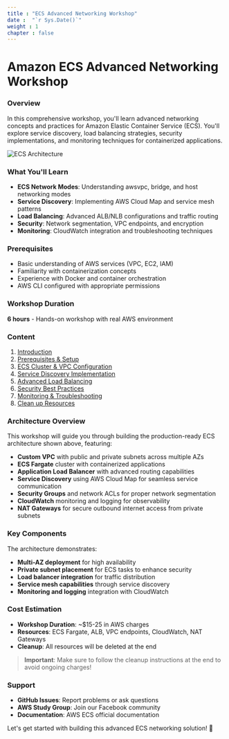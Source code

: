 ```yaml
---
title : "ECS Advanced Networking Workshop"
date :  "`r Sys.Date()`" 
weight : 1 
chapter : false
---
```


# Amazon ECS Advanced Networking Workshop

### Overview

In this comprehensive workshop, you'll learn advanced networking concepts and practices for Amazon Elastic Container Service (ECS). You'll explore service discovery, load balancing strategies, security implementations, and monitoring techniques for containerized applications.

![ECS Architecture](/images/ecs-architecture.png) 

### What You'll Learn

- **ECS Network Modes**: Understanding awsvpc, bridge, and host networking modes
- **Service Discovery**: Implementing AWS Cloud Map and service mesh patterns
- **Load Balancing**: Advanced ALB/NLB configurations and traffic routing
- **Security**: Network segmentation, VPC endpoints, and encryption
- **Monitoring**: CloudWatch integration and troubleshooting techniques

### Prerequisites

- Basic understanding of AWS services (VPC, EC2, IAM)
- Familiarity with containerization concepts
- Experience with Docker and container orchestration
- AWS CLI configured with appropriate permissions

### Workshop Duration

**6 hours** - Hands-on workshop with real AWS environment

### Content

1. [Introduction](1-introduction/)
2. [Prerequisites & Setup](2-prerequisites/)
3. [ECS Cluster & VPC Configuration](3-cluster-setup/)
4. [Service Discovery Implementation](4-service-discovery/)
5. [Advanced Load Balancing](5-load-balancing/)
6. [Security Best Practices](6-security/)
7. [Monitoring & Troubleshooting](7-monitoring/)
8. [Clean up Resources](8-cleanup/)

### Architecture Overview

This workshop will guide you through building the production-ready ECS architecture shown above, featuring:

- **Custom VPC** with public and private subnets across multiple AZs
- **ECS Fargate** cluster with containerized applications
- **Application Load Balancer** with advanced routing capabilities
- **Service Discovery** using AWS Cloud Map for seamless service communication
- **Security Groups** and network ACLs for proper network segmentation
- **CloudWatch** monitoring and logging for observability
- **NAT Gateways** for secure outbound internet access from private subnets

### Key Components

The architecture demonstrates:

- **Multi-AZ deployment** for high availability
- **Private subnet placement** for ECS tasks to enhance security
- **Load balancer integration** for traffic distribution
- **Service mesh capabilities** through service discovery
- **Monitoring and logging** integration with CloudWatch

### Cost Estimation

- **Workshop Duration**: ~$15-25 in AWS charges
- **Resources**: ECS Fargate, ALB, VPC endpoints, CloudWatch, NAT Gateways
- **Cleanup**: All resources will be deleted at the end

> **Important**: Make sure to follow the cleanup instructions at the end to avoid ongoing charges!

### Support

- **GitHub Issues**: Report problems or ask questions
- **AWS Study Group**: Join our Facebook community
- **Documentation**: AWS ECS official documentation

Let's get started with building this advanced ECS networking solution! 🚀
